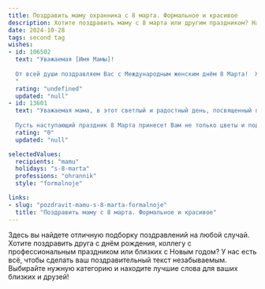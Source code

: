 ```yaml
---
title: Поздравить маму охранника с 8 марта. Формальное и красивое
description: Хотите поздравить маму с 8 марта или другим праздником? Наш ИИ создаст незабываемое поздравление, а вы обязательно выделитесь среди других.  
date: 2024-10-28
tags: second tag
wishes:
- id: 106502
  text: "Уважаемая [Имя Мамы]!
  
  От всей души поздравляем Вас с Международным женским днём 8 Марта!  Желаем Вам крепкого здоровья, неиссякаемой энергии,  спокойствия и благополучия. Пусть Ваша работа охранника приносит Вам удовлетворение, а в жизни всегда царит  гармония и радость.  С праздником!
  "
  rating: "undefined"
  updated: "null"
- id: 13601
  text: "Уважаемая мама, в этот светлый и радостный день, посвященный прекрасным женщинам, я хочу выразить Вам свою искреннюю признательность и глубокое уважение. Ваша профессия охранника требует от Вас недюжинной силы, мужества и ответственности, и Вы всегда с достоинством выполняете свой долг.
  
  Пусть наступающий праздник 8 Марта принесет Вам не только цветы и подарки, но и море тепла, любви и заботы, которые Вы так щедро дарите нам каждый день. Желаю Вам крепкого здоровья, счастья и процветания. Спасибо, что Вы есть в моей жизни! С праздником Весны, мама!"
  rating: "0"
  updated: "null"

selectedValues:
  recipients: "mamu"
  holidays: "s-8-marta"
  professions: "ohrannik"
  style: "formalnoje"

links:
- slug: "pozdravit-mamu-s-8-marta-formalnoje"
  title: "Поздравить маму с 8 марта. Формальное и красивое"
---
```


Здесь вы найдете отличную подборку поздравлений на любой случай. 
Хотите поздравить друга с днём рождения, коллегу с профессиональным праздником или близких с Новым годом? У нас есть всё, чтобы сделать ваш поздравительный текст незабываемым. Выбирайте нужную категорию и находите лучшие слова для ваших близких и друзей!
